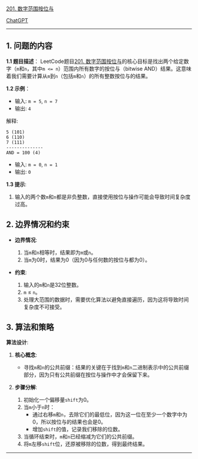 [201. 数字范围按位与](https://leetcode.cn/problems/bitwise-and-of-numbers-range)

[ChatGPT](https://chat.openai.com/share/c002982f-06fd-4b3a-a554-9e96e5f910fb)

---

## 1. 问题的内容
**1.1 题目描述**：
LeetCode题目[201. 数字范围按位与](https://leetcode.cn/problems/bitwise-and-of-numbers-range)的核心目标是找出两个给定数字（`m`和`n`，其中`m <= n`）范围内所有数字的按位与（bitwise AND）结果。这意味着我们需要计算从`m`到`n`（包括`m`和`n`）的所有整数按位与的结果。

**1.2 示例**：
- 输入: `m = 5`, `n = 7`
- 输出: `4`
  
解释: 
```
5 (101)
6 (110)
7 (111)
--------------
AND = 100 (4)
```

- 输入: `m = 0`, `n = 1`
- 输出: `0`

**1.3 提示**:
1. 输入的两个数`m`和`n`都是非负整数，直接使用按位与操作可能会导致时间复杂度过高。

## 2. 边界情况和约束
- **边界情况**:
  1. 当`m`和`n`相等时，结果即为`m`或`n`。
  2. 当`m`为0时，结果为0（因为0与任何数的按位与都为0）。

- **约束**:
  1. 输入的`m`和`n`是32位整数。
  2. `m` ≤ `n`。
  3. 处理大范围的数据时，需要优化算法以避免直接遍历，因为这将导致时间复杂度不可接受。

## 3. 算法和策略
**算法设计**:

1. **核心概念**:
   - 寻找`m`和`n`的公共前缀：结果的关键在于找到`m`和`n`二进制表示中的公共前缀部分，因为只有公共前缀在按位与操作中才会保留下来。

2. **步骤分解**:
   1. 初始化一个偏移量`shift`为0。
   2. 当`m`小于`n`时：
      - 通过右移`m`和`n`，去除它们的最低位，因为这一位在至少一个数字中为0，所以按位与的结果也会是0。
      - 增加`shift`的值，记录我们移除的位数。
   3. 当循环结束时，`m`和`n`已经缩减为它们的公共前缀。
   4. 将`m`左移`shift`位，还原被移除的位数，得到最终结果。

---